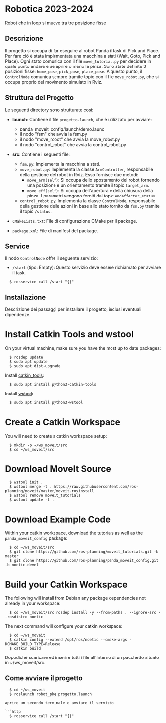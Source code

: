 # Robotica 2023-2024

Robot che in loop si muove tra tre posizione fisse

## Descrizione

Il progetto si occupa di far eseguire al robot Panda il task di Pick and Place. Per fare ciò è stata implementata una macchina a stati (Wait, Goto, Pick and Place). Ogni stato comunica con il file `move_tutorial.py` per decidere in quale punto andare e se aprire o meno la pinza. Sono state definite 3 posizioni fisse: `home_pose`, `pick_pose`, `place_pose`. A questo punto, il `ControlNode` comunica sempre tramite topic con il file `move_robot.py`, che si occupa proprio del movimento simulato in Rviz.

## Struttura del Progetto

Le seguenti directory sono strutturate così:

- **launch**: Contiene il file `progetto.launch`, che è utilizzato per avviare:
  - panda_moveit_config/launch/demo.launc
  - il nodo "fsm" che avvia la fsm.py
  - il nodo "move_robot" che avvia la move_robot.py
  - il nodo "control_robot" che avvia la control_robot.py
- **src**: Contiene i seguenti file:

  - `fsm.py`: Implementa la macchina a stati.
  - `move_robot.py`: Implementa la classe `ArmController`, responsabile della gestione del robot in Rviz. Esso fornisce due metodi:
    - `move_arm(self)`: Si occupa dello spostamento del robot fornendo una posizione e un orientamento tramite il topic `target_arm`.
    - `move_eff(self)`: Si occupa dell'apertura e della chiusura della pinza. I parametri vengono forniti dal topic `endeffector_status`.
  - `control_robot.py`: Implementa la classe `ControlNode`, responsabile della gestione delle azioni in base allo stato fornito da `fsm.py` tramite il topic `/status`.

- `CMakeLists.txt`: File di configurazione CMake per il package.
- `package.xml`: File di manifest del package.

## Service

Il nodo `ControlNode` offre il seguente servizio:

- `/start` (tipo: Empty): Questo servizio deve essere richiamato per avviare il task.

```http
  $ rosservice call /start "{}"
```

## Installazione

Descrizione dei passaggi per installare il progetto, inclusi eventuali dipendenze.
# Install Catkin Tools and wstool

On your virtual machine, make sure you have the most up to date packages:

```http
  $ rosdep update
  $ sudo apt update
  $ sudo apt dist-upgrade
```


Install <a href="https://catkin-tools.readthedocs.io/en/latest/" target="_blank">catkin_tools</a>:

```http
  $ sudo apt install python3-catkin-tools
```

Install <a href="http://wiki.ros.org/wstool" target="_blank">wstool</a>:

```http
  $ sudo apt install python3-wstool
```

# Create a Catkin Workspace

You will need to create a catkin workspace setup:

```http
  $ mkdir -p ~/ws_moveit/src
  $ cd ~/ws_moveit/src
```

# Download MoveIt Source

```http
  $ wstool init .
  $ wstool merge -t . https://raw.githubusercontent.com/ros-planning/moveit/master/moveit.rosinstall
  $ wstool remove moveit_tutorials  
  $ wstool update -t .
```

# Download Example Code

Within your catkin workspace, download the tutorials as well as the ``panda_moveit_config`` package:

```http
  $ cd ~/ws_moveit/src
  $ git clone https://github.com/ros-planning/moveit_tutorials.git -b master
  $ git clone https://github.com/ros-planning/panda_moveit_config.git -b noetic-devel
```

# Build your Catkin Workspace

The following will install from Debian any package dependencies not already in your workspace:

```http
  $ cd ~/ws_moveit/src rosdep install -y --from-paths . --ignore-src --rosdistro noetic
```

The next command will configure your catkin workspace:

```http
  $ cd ~/ws_moveit
  $ catkin config --extend /opt/ros/noetic --cmake-args -DCMAKE_BUILD_TYPE=Release
  $ catkin build
```
Dopodichè scaricare ed inserire tutti i file all'interno di un pacchetto situato in ~/ws_moveit/src.
## Come avviare il progetto
```http
  $ cd ~/ws_moveit
  $ roslaunch robot_pkg progetto.launch

aprire un secondo terminale e avviare il servizio  

```http
  $ rosservice call /start "{}"
